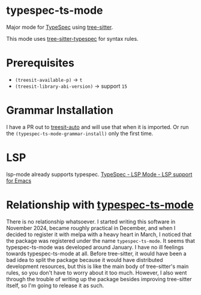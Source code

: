 # typespec-ts-mode

Major mode for [TypeSpec](https://typespec.io/) using [tree-sitter](https://tree-sitter.github.io/tree-sitter/).

This mode uses [tree-sitter-typespec](https://github.com/happenslol/tree-sitter-typespec/) for syntax rules.

# Prerequisites

* `(treesit-available-p)` -> `t`
* `(treesit-library-abi-version)` -> support `15`

# Grammar Installation

I have a PR out to [treesit-auto](https://github.com/renzmann/treesit-auto) and will use that when it is imported.
Or run the `(typespec-ts-mode-grammar-install)` only the first time.

# LSP

lsp-mode already supports typespec.
[TypeSpec - LSP Mode - LSP support for Emacs](https://emacs-lsp.github.io/lsp-mode/page/lsp-typespec/)

# Relationship with [typespec-ts-mode](https://github.com/pradyuman/typespec-ts-mode/tree/main)

There is no relationship whatsoever.
I started writing this software in November 2024,
became roughly practical in December,
and when I decided to register it with melpa with a heavy heart in March,
I noticed that the package was registered under the name `typespec-ts-mode`.
It seems that typespec-ts-mode was developed around January.
I have no ill feelings towards typespec-ts-mode at all.
Before tree-sitter,
it would have been a bad idea to split the package because it would have distributed development resources,
but this is like the main body of tree-sitter's main rules,
so you don't have to worry about it too much.
However, I also went through the trouble of writing up the package besides improving tree-sitter itself,
so I'm going to release it as such.
